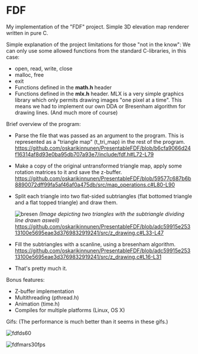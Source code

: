 # FDF

My implementation of the "FDF" project. Simple 3D elevation map renderer written in pure C.

Simple explanation of the project limitations for those "not in the know":
We can only use some allowed functions from the standard C-libraries, in this case:
  - open, read, write, close
  - malloc, free
  - exit
  - Functions defined in the **math.h** header
  - Functions defined in the **mlx.h** header. MLX is a very simple graphics library which only permits drawing images "one pixel at a time".
    This means we had to implement our own DDA or Bresenham algorithm for drawing lines. (And much more of course)

Brief overview of the program:

  - Parse the file that was passed as an argument to the program. This is represented as a "triangle map" (t_tri_map) in the rest of the program.
  https://github.com/oskarikinnunen/PresentableFDF/blob/b6cfa9066d24f16314af8d93e0ba95db707a93e7/include/fdf.h#L72-L79
  - Make a copy of the original untransformed triangle map, apply some rotation matrices to it and save the z-buffer.
  https://github.com/oskarikinnunen/PresentableFDF/blob/59577c687b6b8890072dff99fa5af46af0a475db/src/map_operations.c#L80-L90
  - Split each triangle into two flat-sided subtriangles (flat bottomed triangle and a flat topped triangle) and draw them.
  
      ![bresen](https://user-images.githubusercontent.com/45420297/179927757-46084e1c-e6ed-4fc8-bc58-abbc53ef959f.png)
  *(Image depicting two triangles with the subtriangle dividing line drawn aswell)*
  https://github.com/oskarikinnunen/PresentableFDF/blob/adc59915e25313100e5695eae3d3769832919241/src/z_drawing.c#L33-L47
  - Fill the subtriangles with a scanline, using a bresenham algorithm.
  https://github.com/oskarikinnunen/PresentableFDF/blob/adc59915e25313100e5695eae3d3769832919241/src/z_drawing.c#L16-L31
  - That's pretty much it.


Bonus features:
- Z-buffer implementation
- Multithreading (pthread.h)
- Animation (time.h)
- Compiles for multiple platforms (Linux, OS X)

Gifs: (The performance is much better than it seems in these gifs.)

![fdfds60](https://user-images.githubusercontent.com/45420297/179911355-5eb79608-b708-4231-bf32-67f9faf2de2e.gif)

![fdfmars30fps](https://user-images.githubusercontent.com/45420297/179907145-2e6dbf4d-a7c1-48c9-9812-9253d30d31e3.gif)

